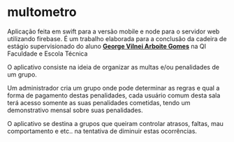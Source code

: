 # multometro

Aplicação feita em swift para a versão mobile e node para o servidor web utilizando firebase.
É um trabalho elaborada para a conclusão da cadeira de estágio supervisionado do aluno
<b> <a href="https://www.linkedin.com/in/georgegomees/"> George Vilnei Arboite Gomes</a></b> na QI Faculdade e Escola Técnica 

O aplicativo consiste na ideia de organizar as multas e/ou penalidades de um grupo.

Um administrador cria um grupo onde pode determinar as regras e qual a forma de pagamento 
destas penalidades, cada usuário comum desta sala terá acesso somente as suas penalidades 
cometidas, tendo um demonstrativo mensal sobre suas penalidades.

O aplicativo se destina a grupos que queiram controlar atrasos, faltas, mau comportamento e etc.. na tentativa 
de diminuir estas ocorrências.

